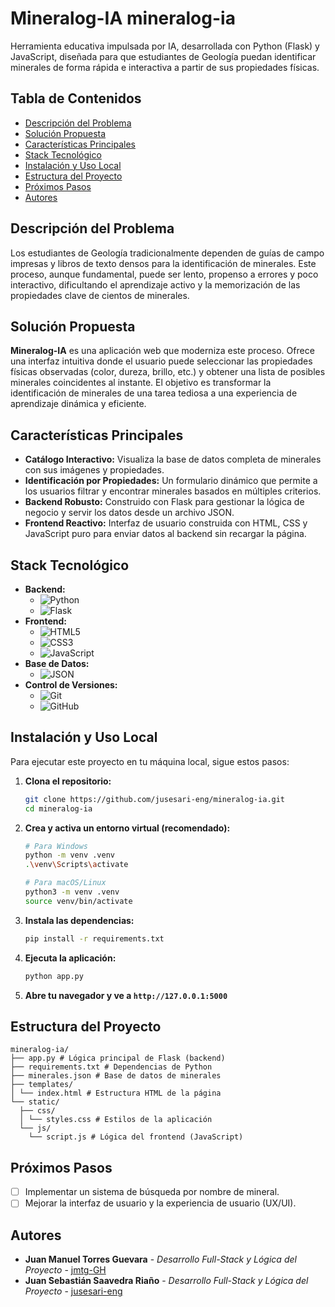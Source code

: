 # Mineralog-IA  mineralog-ia

Herramienta educativa impulsada por IA, desarrollada con Python (Flask) y JavaScript, diseñada para que estudiantes de Geología puedan identificar minerales de forma rápida e interactiva a partir de sus propiedades físicas.

## Tabla de Contenidos
- [Descripción del Problema](#descripción-del-problema)
- [Solución Propuesta](#solución-propuesta)
- [Características Principales](#características-principales)
- [Stack Tecnológico](#stack-tecnológico)
- [Instalación y Uso Local](#instalación-y-uso-local)
- [Estructura del Proyecto](#estructura-del-proyecto)
- [Próximos Pasos](#próximos-pasos)
- [Autores](#autores)

## Descripción del Problema

Los estudiantes de Geología tradicionalmente dependen de guías de campo impresas y libros de texto densos para la identificación de minerales. Este proceso, aunque fundamental, puede ser lento, propenso a errores y poco interactivo, dificultando el aprendizaje activo y la memorización de las propiedades clave de cientos de minerales.

## Solución Propuesta

**Mineralog-IA** es una aplicación web que moderniza este proceso. Ofrece una interfaz intuitiva donde el usuario puede seleccionar las propiedades físicas observadas (color, dureza, brillo, etc.) y obtener una lista de posibles minerales coincidentes al instante. El objetivo es transformar la identificación de minerales de una tarea tediosa a una experiencia de aprendizaje dinámica y eficiente.

## Características Principales

- **Catálogo Interactivo:** Visualiza la base de datos completa de minerales con sus imágenes y propiedades.
- **Identificación por Propiedades:** Un formulario dinámico que permite a los usuarios filtrar y encontrar minerales basados en múltiples criterios.
- **Backend Robusto:** Construido con Flask para gestionar la lógica de negocio y servir los datos desde un archivo JSON.
- **Frontend Reactivo:** Interfaz de usuario construida con HTML, CSS y JavaScript puro para enviar datos al backend sin recargar la página.

## Stack Tecnológico

- **Backend:**
  - ![Python](https://img.shields.io/badge/Python-3.11-3776AB?style=for-the-badge&logo=python&logoColor=white)
  - ![Flask](https://img.shields.io/badge/Flask-2.2-000000?style=for-the-badge&logo=flask&logoColor=white)
- **Frontend:**
  - ![HTML5](https://img.shields.io/badge/HTML5-E34F26?style=for-the-badge&logo=html5&logoColor=white)
  - ![CSS3](https://img.shields.io/badge/CSS3-1572B6?style=for-the-badge&logo=css3&logoColor=white)
  - ![JavaScript](https://img.shields.io/badge/JavaScript-F7DF1E?style=for-the-badge&logo=javascript&logoColor=black)
- **Base de Datos:**
  - ![JSON](https://img.shields.io/badge/JSON-000000?style=for-the-badge&logo=json&logoColor=white)
- **Control de Versiones:**
  - ![Git](https://img.shields.io/badge/Git-F05032?style=for-the-badge&logo=git&logoColor=white)
  - ![GitHub](https://img.shields.io/badge/GitHub-181717?style=for-the-badge&logo=github&logoColor=white)

## Instalación y Uso Local

Para ejecutar este proyecto en tu máquina local, sigue estos pasos:

1.  **Clona el repositorio:**
    ```bash
    git clone https://github.com/jusesari-eng/mineralog-ia.git
    cd mineralog-ia
    ```

2.  **Crea y activa un entorno virtual (recomendado):**
    ```bash
    # Para Windows
    python -m venv .venv
    .\venv\Scripts\activate

    # Para macOS/Linux
    python3 -m venv .venv
    source venv/bin/activate
    ```

3.  **Instala las dependencias:**
    ```bash
    pip install -r requirements.txt
    ```

4.  **Ejecuta la aplicación:**
    ```bash
    python app.py
    ```

5.  **Abre tu navegador y ve a `http://127.0.0.1:5000`**

## Estructura del Proyecto
```plaintext
mineralog-ia/
├── app.py # Lógica principal de Flask (backend)
├── requirements.txt # Dependencias de Python
├── minerales.json # Base de datos de minerales
├── templates/
│ └── index.html # Estructura HTML de la página
└── static/
  ├── css/
  │ └── styles.css # Estilos de la aplicación
  └── js/
    └── script.js # Lógica del frontend (JavaScript)
```

## Próximos Pasos

- [ ] Implementar un sistema de búsqueda por nombre de mineral.
- [ ] Mejorar la interfaz de usuario y la experiencia de usuario (UX/UI).

## Autores

- **Juan Manuel Torres Guevara** - *Desarrollo Full-Stack y Lógica del Proyecto* - [jmtg-GH](https://github.com/jmtg-GH)
- **Juan Sebastián Saavedra Riaño** - *Desarrollo Full-Stack y Lógica del Proyecto* - [jusesari-eng](https://github.com/jusesari-eng)
